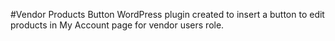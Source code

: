 #Vendor Products Button
WordPress plugin created to insert a button to edit products in My Account page for vendor users role.
